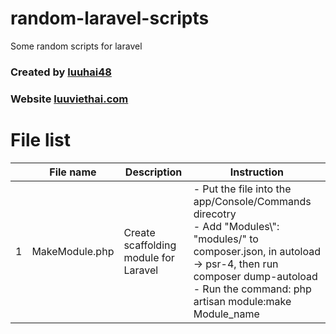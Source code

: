 # random-laravel-scripts
Some random scripts for laravel

### Created by [luuhai48](https://github.com/luuhai48)

### Website [luuviethai.com](https://luuviethai.com)

# File list
|     | File name      | Description                          | Instruction                                            |
|:---:|----------------|--------------------------------------|--------------------------------------------------------|
|  1  | MakeModule.php | Create scaffolding module for Laravel| - Put the file into the app/Console/Commands direcotry<br> - Add "Modules\\": "modules/" to composer.json, in autoload -> psr-4, then run composer dump-autoload<br> - Run the command: php artisan module:make Module_name |

